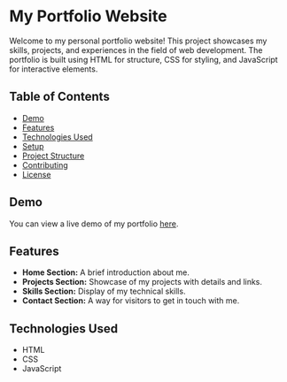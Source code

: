 # My Portfolio Website

Welcome to my personal portfolio website! This project showcases my skills, projects, and experiences in the field of web development. The portfolio is built using HTML for structure, CSS for styling, and JavaScript for interactive elements.

## Table of Contents

- [Demo](#demo)
- [Features](#features)
- [Technologies Used](#technologies-used)
- [Setup](#setup)
- [Project Structure](#project-structure)
- [Contributing](#contributing)
- [License](#license)

## Demo

You can view a live demo of my portfolio [here](https://yourportfolio.com).

## Features

- **Home Section:** A brief introduction about me.
- **Projects Section:** Showcase of my projects with details and links.
- **Skills Section:** Display of my technical skills.
- **Contact Section:** A way for visitors to get in touch with me.

## Technologies Used

- HTML
- CSS
- JavaScript
